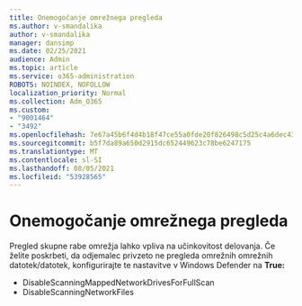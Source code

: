 ```yaml
---
title: Onemogočanje omrežnega pregleda
ms.author: v-smandalika
author: v-smandalika
manager: dansimp
ms.date: 02/25/2021
audience: Admin
ms.topic: article
ms.service: o365-administration
ROBOTS: NOINDEX, NOFOLLOW
localization_priority: Normal
ms.collection: Adm_O365
ms.custom:
- "9001464"
- "3492"
ms.openlocfilehash: 7e67a45b6f4d4b18f47ce55a0fde20f826498c5d25c4a6dec4311d8fe4c3735f
ms.sourcegitcommit: b5f7da89a650d2915dc652449623c78be6247175
ms.translationtype: MT
ms.contentlocale: sl-SI
ms.lasthandoff: 08/05/2021
ms.locfileid: "53928565"
---
```

# <a name="disable-network-scan"></a>Onemogočanje omrežnega pregleda

Pregled skupne rabe omrežja lahko vpliva na učinkovitost delovanja.  Če želite poskrbeti, da odjemalec privzeto ne pregleda omrežnih omrežnih datotek/datotek, konfigurirajte te nastavitve v Windows Defender na **True:**

- DisableScanningMappedNetworkDrivesForFullScan
- DisableScanningNetworkFiles